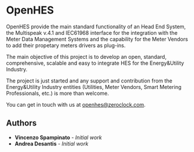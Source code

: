 # OpenHES
OpenHES provide the main standard functionality of an Head End System, the Multispeak v.4.1 and IEC61968 interface for the integration with the Meter Data Management Systems and the capability for the Meter Vendors to add their propetary meters drivers as plug-ins.

The main objective of this project is to develop an open, standard, comprehensive, scalable and easy to integrate HES for the Energy&Utility Industry.

The project is just started and any support and contribution from the Energy&Utility Industry entities (Utilities, Meter Vendors, Smart Metering Professionals, etc.) is more than welcome.

You can get in touch with us at openhes@zeroclock.com.

## Authors

* **Vincenzo Spampinato** - *Initial work*
* **Andrea Desantis** - *Initial work*
